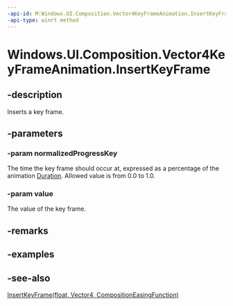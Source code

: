 ```yaml
---
-api-id: M:Windows.UI.Composition.Vector4KeyFrameAnimation.InsertKeyFrame(System.Single,Windows.Foundation.Numerics.Vector4)
-api-type: winrt method
---
```


<!-- Method syntax
public void InsertKeyFrame(System.Single normalizedProgressKey, Windows.Foundation.Numerics.Vector4 value)
-->

# Windows.UI.Composition.Vector4KeyFrameAnimation.InsertKeyFrame

## -description
Inserts a key frame.



## -parameters
### -param normalizedProgressKey
The time the key frame should occur at, expressed as a percentage of the animation [Duration](keyframeanimation_duration.md). Allowed value is from 0.0 to 1.0.

### -param value
The value of the key frame.

## -remarks

## -examples

## -see-also
[InsertKeyFrame(float, Vector4, CompositionEasingFunction)](vector4keyframeanimation_insertkeyframe_765463615.md)
